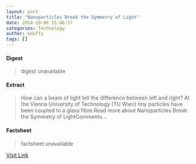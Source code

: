 ```yaml
---
layout: post
title: "Nanoparticles Break the Symmetry of Light"
date: 2014-10-06 15:46:57
categories: Technology
author: kduffy
tags: []
---
```



#### Digest
>digest unavailable

#### Extract
>How can a beam of light tell the difference between left and right? At the Vienna University of Technology (TU Wien) tiny particles have been coupled to a glass fibre.Read more about Nanoparticles Break the Symmetry of LightComments...

#### Factsheet
>factsheet unavailable

[Visit Link](http://www.pddnet.com/news/2014/10/nanoparticles-break-symmetry-light)


